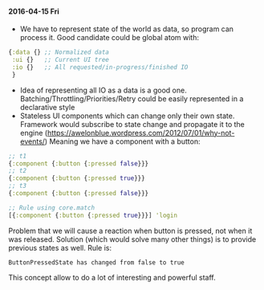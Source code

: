 #### 2016-04-15 Fri

- We have to represent state of the world as data, so program can process it. Good candidate could be global atom with:
``` clojure
{:data {} ;; Normalized data
 :ui {}   ;; Current UI tree
 :io {}   ;; All requested/in-progress/finished IO
 }
 ```

 - Idea of representing all IO as a data is a good one. Batching/Throttling/Priorities/Retry could be easily represented in a declarative style
 - Stateless UI components which can change only their own state. Framework would subscribe to state change and propagate it to the engine (https://awelonblue.wordpress.com/2012/07/01/why-not-events/) Meaning we have a component with a button:

``` clojure
;; t1
{:component {:button {:pressed false}}}
;; t2
{:component {:button {:pressed true}}}
;; t3
{:component {:button {:pressed false}}}

;; Rule using core.match
[{:component {:button {:pressed true}}}] 'login
```
Problem that we will cause a reaction when button is pressed, not when it was released. Solution (which would solve many other things) is to provide previous states as well. Rule is:
```
ButtonPressedState has changed from false to true
```
This concept allow to do a lot of interesting and powerful staff.
